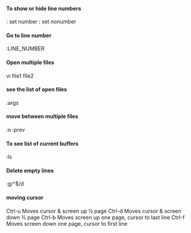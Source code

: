 #### To show or hide line numbers
: set number
: set nonumber

#### Go to line number
:LINE_NUMBER

#### Open multiple files
vi file1 file2

#### see the list of open files
:args

#### move between multiple files
:n
:prev

#### To see list of current buffers
:ls

#### Delete empty lines
:g/^$/d

#### moving cursor
Ctrl-u Moves cursor & screen up ½ page
Ctrl-d Moves cursor & screen down ½ page
Ctrl-b Moves screen up one page, cursor to last line
Ctrl-f Moves screen down one page, cursor to first line
